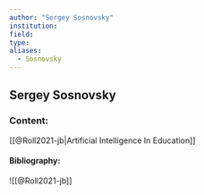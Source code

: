 ```yaml
---
author: "Sergey Sosnovsky"
institution:
field:
type:
aliases:
  - Sosnovsky
---
```


## Sergey Sosnovsky

### Content:
[[@Roll2021-jb|Artificial Intelligence In Education]]

#### Bibliography:

![[@Roll2021-jb]]